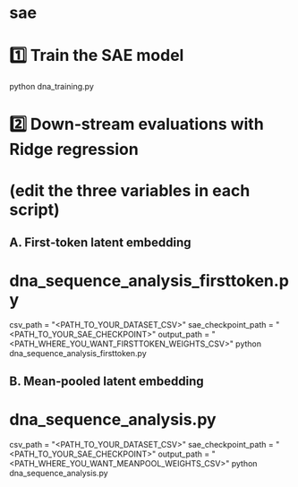 # sae

# 1️⃣ Train the SAE model
python dna_training.py

# 2️⃣ Down‑stream evaluations with Ridge regression
#    (edit the three variables in each script)

## A. First‑token latent embedding
# dna_sequence_analysis_firsttoken.py
csv_path            = "<PATH_TO_YOUR_DATASET_CSV>"
sae_checkpoint_path = "<PATH_TO_YOUR_SAE_CHECKPOINT>"
output_path         = "<PATH_WHERE_YOU_WANT_FIRSTTOKEN_WEIGHTS_CSV>"
python dna_sequence_analysis_firsttoken.py

## B. Mean‑pooled latent embedding
# dna_sequence_analysis.py
csv_path            = "<PATH_TO_YOUR_DATASET_CSV>"
sae_checkpoint_path = "<PATH_TO_YOUR_SAE_CHECKPOINT>"
output_path         = "<PATH_WHERE_YOU_WANT_MEANPOOL_WEIGHTS_CSV>"
python dna_sequence_analysis.py
